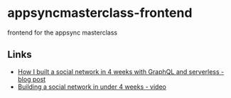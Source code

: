 # appsyncmasterclass-frontend
frontend for the appsync masterclass

## Links
- [How I built a social network in 4 weeks with GraphQL and serverless - blog post](https://medium.com/theburningmonk-com/how-i-built-a-social-network-in-4-weeks-with-graphql-and-serverless-e0f82d257ba6)
- [Building a social network in under 4 weeks - video](https://youtu.be/evsz__BDprs)